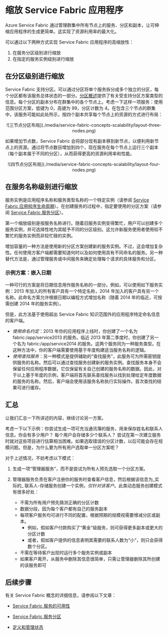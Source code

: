 <properties
    pageTitle="Service Fabric 服务的可伸缩性 | Azure"
    description="介绍如何缩放 Service Fabric 服务"
    services="service-fabric"
    documentationcenter=".net"
    author="masnider"
    manager="timlt"
    editor="" />
<tags
    ms.assetid="ed324f23-242f-47b7-af1a-e55c839e7d5d"
    ms.service="service-fabric"
    ms.devlang="dotnet"
    ms.topic="article"
    ms.tgt_pltfrm="NA"
    ms.workload="NA"
    ms.date="12/30/2016"
    wacn.date="02/20/2017"
    ms.author="masnider" />

# 缩放 Service Fabric 应用程序
Azure Service Fabric 通过管理群集中所有节点上的服务、分区和副本，让可伸缩应用程序的生成更简单。这实现了资源利用率的最大化。

可以通过以下两种方式实现 Service Fabric 应用程序的高缩放性：

1. 在服务分区级别进行缩放
2. 在指定的服务实例级别进行缩放

## 在分区级别进行缩放
Service Fabric 支持分区。可以通过分区将单个服务拆分成多个独立的分区，每个分区都有该服务总体状态的一部分。[分区概述](/documentation/articles/service-fabric-concepts-partitioning/)提供了有关受支持分区方案类型的信息。每个分区的副本分布在群集中的各个节点上。考虑一下这样一项服务：使用范围分区方案，低键为 0，高键为 99，分区计数为 4。在包含三个节点的群集中，该服务可能如此处所示，按四个副本共享每个节点上的资源的方式进行布局：

<center> 
![三节点分区布局](./media/service-fabric-concepts-scalability/layout-three-nodes.png) 
</center>

如果增加节点数，Service Fabric 会将部分现有副本移到新节点，以便利用新节点上的资源。通过将节点数目增加到四个，现在服务在每个节点上运行三个副本（每个副本属于不同的分区），从而获得更高的资源利用率和性能。

<center> 
![四节点分区布局](./media/service-fabric-concepts-scalability/layout-four-nodes.png) 
</center>

## 在服务名称级别进行缩放
服务实例是应用程序名称和服务类型名称的一个特定实例（请参阅 [Service Fabric 应用程序生命周期](/documentation/articles/service-fabric-application-lifecycle/)）。在创建服务的过程中，指定要使用的分区方案（请参阅 [Service Fabric 服务分区](/documentation/articles/service-fabric-concepts-partitioning/)）。

第一个缩放级别是按服务名称进行。随着旧服务实例变得繁忙，用户可以创建多个服务实例，并可选择性地为其赋予不同的分区级别。这允许新服务使用者使用较不繁忙的服务实例而非较忙碌的实例。

增加容量的一种方法是使用新的分区方案创建新的服务实例。不过，这会增加复杂性。任何使用方客户端都需要知道何时以及如何使用具有不同命名的服务。另一种替代方法是，通过管理服务或中间服务来确定处理每个请求的具体服务和分区。

### 示例方案：嵌入日期
一种可行的方案是将日期信息用作服务名称的一部分。例如，可以使用如下服务实例：2013 年加入的所有客户具有一个特定名称，2014 年加入的客户具有另一个名称。此命名方案允许根据日期以编程方式增加名称（随着 2014 年的临近，可按需创建 2014 年的服务实例）。

但是，此方法基于使用超出 Service Fabric 知识范围外的应用程序特定命名信息的客户端。

* *使用命名约定*：2013 年你的应用程序上线时，你创建了一个名为 fabric:/app/service2013 的服务。临近 2013 年第二季度时，你创建了另一个名为 fabric:/app/service2014 的服务。这两个服务同为一种服务类型。在这种方法中，你的客户端需要使用基于年度构建适当服务名称的逻辑。
* *使用查找服务*：另一种模式是提供辅助的“查找服务”，此服务可为所需密钥提供服务的名称。然后可以通过查找服务创建新的服务实例。查找服务本身不会保留任何应用程序数据，它仅保留有关自己创建的服务名称的数据。因此，对于以上基于年度的示例，客户端将首先联系查找服务以找到处理给定年度数据的服务的名称。然后，客户端会使用该服务名称执行实际操作。首次查找的结果可进行缓存。

## 汇总
让我们汇总一下所讲述的内容，继续讨论另一方案。

考虑一下以下示例：你尝试生成一项可充当通讯簿的服务，用来保存姓名和联系人信息。你会有多少用户？ 每个用户会存储多少个联系人？ 尝试在第一次建立服务时就对这些项目进行估算相当困难。如果选取错误的分区计数，以后可能会存在规模问题。但是，为什么要为所有用户选取单一分区方案呢？

对于上述情况，不妨考虑以下模式：
1. 生成一项“管理器服务”，而不是尝试为所有人预先选取一个分区方案。
2. 管理器服务负责在客户注册你的服务时查看客户信息，然后根据该信息为_实际的_ 联系人-存储服务创建一个实例，_仅针对该客户_。此类动态服务创建模式有很多好处：

    * 不需为所有用户预先猜测正确的分区计数
    * 数据分段，因为每个客户都有自己的服务副本
    * 每项客户服务均可进行不同的配置，根据预期的规模视需要增减分区或副本。
      * 例如，假如客户付款购买了“黄金”级服务，则可获得更多副本或更大的分区计数
      * 或者，假如客户提供的信息表明其需要的联系人数为“小”，则只会获得数个分区。
    * 不需在等待客户出现时运行多个服务实例或副本
    * 如果客户离开，从服务中删除其信息很简单，只需让管理器删除其所创建的该服务即可

## 后续步骤
有关 Service Fabric 概念的详细信息，请参阅以下文章：

- [Service Fabric 服务的可用性](/documentation/articles/service-fabric-availability-services/)

- [Service Fabric 服务分区](/documentation/articles/service-fabric-concepts-partitioning/)

- [定义和管理状态](/documentation/articles/service-fabric-concepts-state/)
 

<!---HONumber=Mooncake_0213_2017-->
<!--Update_Description: add "汇总" section-->